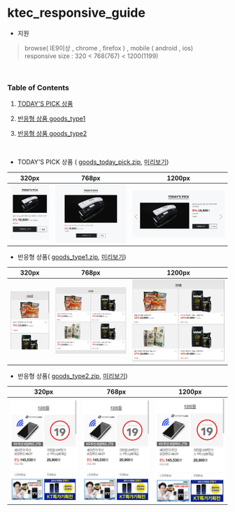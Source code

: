 # ktec_responsive_guide
- 지원

>browse( IE9이상 , chrome , firefox ) , mobile ( android , ios)  
>responsive size :  320 < 768(767) < 1200(1199)

<br>

### Table of Contents

  1. [TODAY'S PICK 상품](#todaypick)
  
  1. [반응형 상품 goods_type1](#references)
  
  1. [반응형 상품 goods_type2](#references)
  
  
  <br>


<a name="todaypick"></a>
- TODAY'S PICK 상품 ( [goods_today_pick.zip](https://app.box.com/s/fg0kp0jrqyj5k0l08i11q5p97voqsln2), [미리보기](http://eventimg.auction.co.kr/md/auction/09D730FD87/goods_today_pick.html))

| 320px | 768px | 1200px |
| :---: | :---: | :---: |
| ![screen](goods/img/today_pick_320.jpg) | ![screen](goods/img/today_pick_768.jpg) | ![screen](goods/img/today_pick_1200.jpg) |


- 반응형 상품( [goods_type1.zip](https://app.box.com/s/5lo9drxadhcsxpt2hgwlw50wbmycxu5e), [미리보기](http://eventimg.auction.co.kr/md/auction/09D730FD87/goods_type1.html))

| 320px | 768px | 1200px |
| :---: | :---: | :---: |
| ![screen](goods/img/goods_type1_320.jpg) | ![screen](goods/img/goods_type1_768.jpg) | ![screen](goods/img/goods_type1_1200.jpg) |



- 반응형 상품( [goods_type2.zip](https://app.box.com/s/iwxj66rpf2m4h50v3winuu995zpm69ua), [미리보기](http://eventimg.auction.co.kr/md/auction/09D730FD87/goods_type2.html))

| 320px | 768px | 1200px |
| :---: | :---: | :---: |
| ![screen](goods/img/goods_type2_320.jpg) | ![screen](goods/img/goods_type2_320.jpg) | ![screen](goods/img/goods_type2_320.jpg) |





